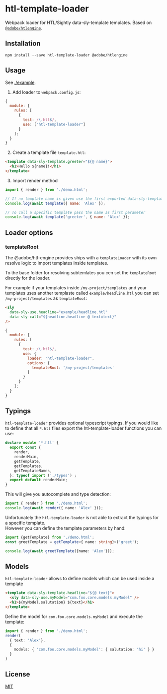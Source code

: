 # htl-template-loader

Webpack loader for HTL/Sightly data-sly-template templates. Based on [`@adobe/htlengine`](https://www.npmjs.com/package/@adobe/htlengine).

## Installation

`npm install --save htl-template-loader @adobe/htlengine`

## Usage

See [./example](./example).

1. Add loader to `webpack.config.js`:

```js
{
  module: {
    rules: [
      {
        test: /\.htl$/,
        use: ["htl-template-loader"]
      }
    ];
  }
}
```

2. Create a template file `template.htl`:

```html
<template data-sly-template.greeter="${@ name}">
  <h1>Hello ${name}!</h1>
</template>
```

3. Import render method

```js
import { render } from './demo.html';

// If no template name is given use the first exported data-sly-template
console.log(await template({ name: 'Alex' });

// To call a specific template pass the name as first parameter
console.log(await template('greeter', { name: 'Alex' });
```

## Loader options

### templateRoot

The @adobe/htl-engine provides ships with a `templateLoader` with its own resolve logic to import templates inside templates.

To the base folder for resolving subtemlates you cen set the `templateRoot` directly for the loader.

For example if your templates inside `/my-project/templates` and 
your templates uses another templaste called `example/headline.htl` you can set `/my-project/templates` as `templateRoot`:

```html
<sly 
  data-sly-use.headline="example/headline.htl"
  data-sly-call="${headline.headline @ text=text}"
/>
```

```js
{
  module: {
    rules: [
      {
        test: /\.htl$/,
        use: {
          loader: "htl-template-loader",
          options: {
            templateRoot: '/my-project/templates'
          }
        }
      }
    ];
  }
}
```

## Typings

`htl-template-loader` provides optional typescript typings.
If you would like to define that all `*.htl` files export the htl-template-loader functions you can use:

```ts
declare module '*.htl' {
  export const {
    render,
    renderMain,
    getTemplate,
    getTemplates,
    getTemplateNames,
  }: typeof import ('./types') ;
  export default renderMain;
}
```

This will give you autocomplete and type detection:

```ts
import { render } from './demo.html';
console.log(await render({ name: 'Alex' }));
```

Unfortunately the `htl-template-loader` is not able to extract the typings for a specific template.  
However you can define the template parameters by hand:

```ts
import {getTemplate} from './demo.html';
const greetTemplate = getTemplate<{ name: string}>('greet');

console.log(await greetTemplate({name: 'Alex'}));
```

## Models

`htl-template-loader` allows to define models which can be used inside a template

```html
<template data-sly-template.headline="${@ text}">
  <sly data-sly-use.myModel="com.foo.core.models.myModel" />
  <h1>${myModel.salutation} ${text}</h1>
</template>
```

Define the model for `com.foo.core.models.myModel` and execute the template:

```ts
import { render } from './demo.html';
render(
  { text: 'Alex'}, 
  { 
    models: { 'com.foo.core.models.myModel': { salutation: 'hi' } }
  }
)
```

## License

[MIT](http://www.opensource.org/licenses/mit-license)
